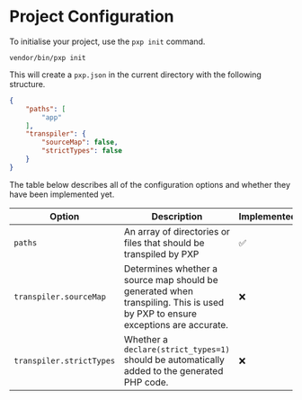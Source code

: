 # Project Configuration

To initialise your project, use the `pxp init` command.

```
vendor/bin/pxp init
```

This will create a `pxp.json` in the current directory with the following structure.

```json
{
    "paths": [
        "app"
    ],
    "transpiler": {
        "sourceMap": false,
        "strictTypes": false
    }
}
```

The table below describes all of the configuration options and whether they have been implemented yet.

| Option | Description | Implemented? |
| --- | --- | --- |
| `paths` | An array of directories or files that should be transpiled by PXP | ✅ |
| `transpiler.sourceMap` | Determines whether a source map should be generated when transpiling. This is used by PXP to ensure exceptions are accurate. | ❌ |
| `transpiler.strictTypes` | Whether a `declare(strict_types=1)` should be automatically added to the generated PHP code. | ❌ |
